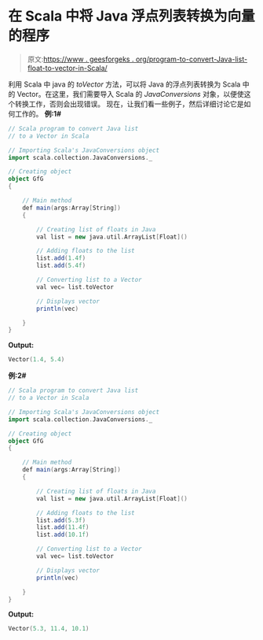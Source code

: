 # 在 Scala 中将 Java 浮点列表转换为向量的程序

> 原文:[https://www . geesforgeks . org/program-to-convert-Java-list-float-to-vector-in-Scala/](https://www.geeksforgeeks.org/program-to-convert-java-list-of-floats-to-a-vector-in-scala/)

利用 Scala 中 java 的 *toVector* 方法，可以将 Java 的浮点列表转换为 Scala 中的 Vector。在这里，我们需要导入 Scala 的 *JavaConversions* 对象，以便使这个转换工作，否则会出现错误。
现在，让我们看一些例子，然后详细讨论它是如何工作的。
**例:1#**

```scala
// Scala program to convert Java list 
// to a Vector in Scala

// Importing Scala's JavaConversions object
import scala.collection.JavaConversions._

// Creating object
object GfG
{ 

    // Main method
    def main(args:Array[String])
    {

        // Creating list of floats in Java
        val list = new java.util.ArrayList[Float]()

        // Adding floats to the list
        list.add(1.4f)
        list.add(5.4f)

        // Converting list to a Vector 
        val vec= list.toVector

        // Displays vector
        println(vec)

    }
}
```

**Output:**

```scala
Vector(1.4, 5.4)

```

**例:2#**

```scala
// Scala program to convert Java list 
// to a Vector in Scala

// Importing Scala's JavaConversions object
import scala.collection.JavaConversions._

// Creating object
object GfG
{ 

    // Main method
    def main(args:Array[String])
    {

        // Creating list of floats in Java
        val list = new java.util.ArrayList[Float]()

        // Adding floats to the list
        list.add(5.3f)
        list.add(11.4f)
        list.add(10.1f)

        // Converting list to a Vector 
        val vec= list.toVector

        // Displays vector
        println(vec)

    }
}
```

**Output:**

```scala
Vector(5.3, 11.4, 10.1)

```